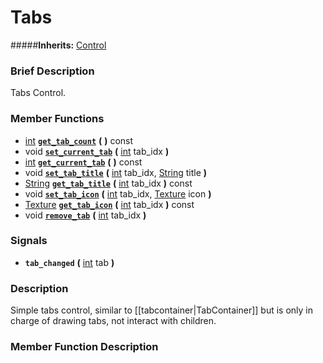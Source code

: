 #  Tabs  
#####**Inherits:** [Control](class_control)

###  Brief Description  
Tabs Control.

###  Member Functions 
  * [int](class_int)  **[`get_tab_count`](#get_tab_count)**  **(** **)** const
  * void  **[`set_current_tab`](#set_current_tab)**  **(** [int](class_int) tab_idx  **)**
  * [int](class_int)  **[`get_current_tab`](#get_current_tab)**  **(** **)** const
  * void  **[`set_tab_title`](#set_tab_title)**  **(** [int](class_int) tab_idx, [String](class_string) title  **)**
  * [String](class_string)  **[`get_tab_title`](#get_tab_title)**  **(** [int](class_int) tab_idx  **)** const
  * void  **[`set_tab_icon`](#set_tab_icon)**  **(** [int](class_int) tab_idx, [Texture](class_texture) icon  **)**
  * [Texture](class_texture)  **[`get_tab_icon`](#get_tab_icon)**  **(** [int](class_int) tab_idx  **)** const
  * void  **[`remove_tab`](#remove_tab)**  **(** [int](class_int) tab_idx  **)**

###  Signals  
  *  **`tab_changed`**  **(** [int](class_int) tab  **)**

###  Description  
Simple tabs control, similar to [[tabcontainer|TabContainer]] but is only in charge of drawing tabs, not interact with children.

###  Member Function Description  
